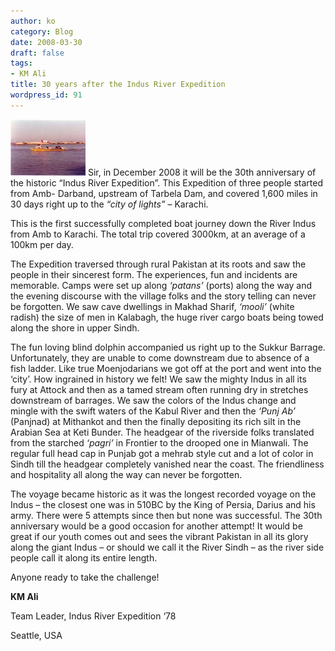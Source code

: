 ```yaml
---
author: ko
category: Blog
date: 2008-03-30
draft: false
tags:
- KM Ali
title: 30 years after the Indus River Expedition
wordpress_id: 91
---
```


![](./scan0084-thumb.jpg) Sir, in December 2008 it will be the 30th anniversary of the historic “Indus River Expedition”. This Expedition of three people started from Amb- Darband, upstream of Tarbela Dam, and covered 1,600 miles in 30 days right up to the *“city of lights”* – Karachi.

This is the first successfully completed boat journey down the River Indus from Amb to Karachi. The total trip covered 3000km, at an average of a 100km per day.

The Expedition traversed through rural Pakistan at its roots and saw the people in their sincerest form. The experiences, fun and incidents are memorable. Camps were set up along *‘patans’* (ports) along the way and the evening discourse with the village folks and the story telling can never be forgotten. We saw cave dwellings in Makhad Sharif, *‘mooli’* (white radish) the size of men in Kalabagh, the huge river cargo boats being towed along the shore in upper Sindh.

The fun loving blind dolphin accompanied us right up to the Sukkur Barrage. Unfortunately, they are unable to come downstream due to absence of a fish ladder. Like true Moenjodarians we got off at the port and went into the ‘city’. How ingrained in history we felt! We saw the mighty Indus in all its fury at Attock and then as a tamed stream often running dry in stretches downstream of barrages. We saw the colors of the Indus change and mingle with the swift waters of the Kabul River and then the *‘Punj Ab’* (Panjnad) at Mithankot and then the finally depositing its rich silt in the Arabian Sea at Keti Bunder. The headgear of the riverside folks translated from the starched *‘pagri’* in Frontier to the drooped one in Mianwali. The regular full head cap in Punjab got a mehrab style cut and a lot of color in Sindh till the headgear completely vanished near the coast. The friendliness and hospitality all along the way can never be forgotten.

The voyage became historic as it was the longest recorded voyage on the Indus – the closest one was in 510BC by the King of Persia, Darius and his army. There were 5 attempts since then but none was successful. The 30th anniversary would be a good occasion for another attempt! It would be great if our youth comes out and sees the vibrant Pakistan in all its glory along the giant Indus – or should we call it the River Sindh – as the river side people call it along its entire length.

Anyone ready to take the challenge!

**KM Ali**

Team Leader, Indus River Expedition ‘78

Seattle, USA